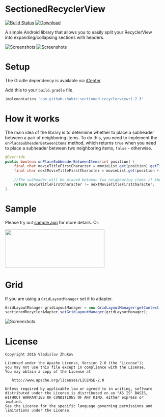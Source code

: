 # SectionedRecyclerView
[![Build Status](https://travis-ci.com/zhukic/Sectioned-RecyclerView.svg?branch=master)](https://travis-ci.com/zhukic/Sectioned-RecyclerView)
[ ![Download](https://api.bintray.com/packages/zhukic/maven/SectionedRecyclerView/images/download.svg) ](https://bintray.com/zhukic/maven/SectionedRecyclerView/_latestVersion)

A simple Android library that allows you to easily split your RecyclerView into expanding/collapsing sections with headers.

![Screenshots](https://github.com/zhukic/Sectioned-RecyclerView/blob/master/art/name.png?raw=true)
![Screenshots](https://github.com/zhukic/Sectioned-RecyclerView/blob/master/art/decade.png?raw=true)

# Setup
The Gradle dependency is available via [jCenter](https://bintray.com/zhukic/maven/SectionedRecyclerView). 

Add this to your `build.gradle` file.
```gradle
implementation 'com.github.zhukic:sectioned-recyclerview:1.2.3'
```

# How it works
The main idea of the library is to determine whether to place a subheader between a pair of neighboring items. To do this, you need to implement the `onPlaceSubheaderBetweenItems` method, which returns `true` when you need to place a subheader between two neighboring items, `false` - otherwise.
```java
@Override
public boolean onPlaceSubheaderBetweenItems(int position) {
    final char movieTitleFirstCharacter = movieList.get(position).getTitle().charAt(0);
    final char nextMovieTitleFirstCharacter = movieList.get(position + 1).getTitle().charAt(0);
    
    //The subheader will be placed between two neighboring items if the first characters in movie titles are different.
    return movieTitleFirstCharacter != nextMovieTitleFirstCharacter;
}
```
# Sample
Please try out [sample app](https://github.com/zhukic/Sectioned-RecyclerView/tree/master/sample) for more details. Or:

[<img src="https://play.google.com/intl/en_us/badges/images/generic/en_badge_web_generic.png" width="323" height="125">](https://play.google.com/store/apps/details?id=com.github.zhukic.sectionedrecyclerview)

# Grid
If you are using a ```GridLayoutManager``` set it to adapter.
```java
GridLayoutManager gridLayoutManager = new GridLayoutManager(getContext(), 2);
sectionedRecyclerAdapter.setGridLayoutManager(gridLayoutManager);
```
![Screenshots](https://github.com/zhukic/Sectioned-RecyclerView/blob/master/art/grid.png?raw=true)

# License

    Copyright 2016 Vladislav Zhukov

    Licensed under the Apache License, Version 2.0 (the "License");
    you may not use this file except in compliance with the License.
    You may obtain a copy of the License at

       http://www.apache.org/licenses/LICENSE-2.0

    Unless required by applicable law or agreed to in writing, software
    distributed under the License is distributed on an "AS IS" BASIS,
    WITHOUT WARRANTIES OR CONDITIONS OF ANY KIND, either express or implied.
    See the License for the specific language governing permissions and
    limitations under the License.
